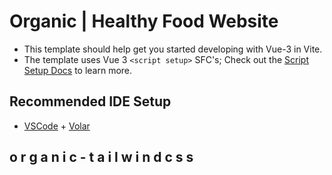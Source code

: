 # Organic | Healthy Food Website

- This template should help get you started developing with Vue-3 in Vite.
- The template uses Vue 3 `<script setup>` SFC's; Check out the [Script Setup Docs](https://v3.vuejs.org/api/sfc-script-setup.html#sfc-script-setup) to learn more.

## Recommended IDE Setup
- [VSCode](https://code.visualstudio.com/) + [Volar](https://marketplace.visualstudio.com/items?itemName=johnsoncodehk.volar)
  
## o r g a n i c - t a i l w i n d c s s
